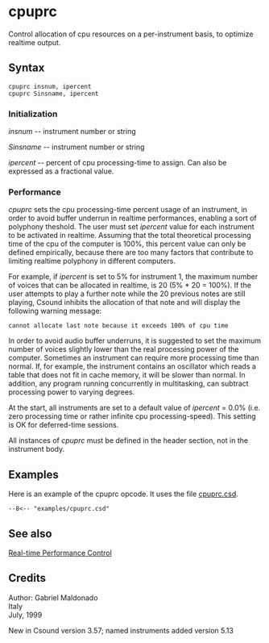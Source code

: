 <!--
id:cpuprc
category:Instrument Control:Realtime Performance Control
-->
# cpuprc
Control allocation of cpu resources on a per-instrument basis, to optimize realtime output.

## Syntax
``` csound-orc
cpuprc insnum, ipercent
cpuprc Sinsname, ipercent
```

### Initialization

_insnum_ -- instrument number or string

_Sinsname_ -- instrument number or string

_ipercent_ -- percent of cpu processing-time to assign. Can also be expressed as a fractional value.

### Performance

_cpuprc_ sets the cpu processing-time percent usage of an instrument, in order to avoid buffer underrun in realtime performances, enabling a sort of polyphony theshold. The user must set _ipercent_ value for each instrument to be activated in realtime. Assuming that the total theoretical processing time of the cpu of the computer is 100%, this percent value can only be defined empirically, because there are too many factors that contribute to limiting realtime polyphony in different computers.

For example, if _ipercent_ is set to 5% for instrument 1, the maximum number of voices that can be allocated in realtime, is 20 (5% * 20 = 100%). If the user attempts to play a further note while the 20 previous notes are still playing, Csound inhibits the allocation of that note and will display the following warning message:

```
cannot allocate last note because it exceeds 100% of cpu time
```

In order to avoid audio buffer underruns, it is suggested to set the maximum number of voices slightly lower than the real processing power of the computer. Sometimes an instrument can require more processing time than normal. If, for example, the instrument contains an oscillator which reads a table that does not fit in cache memory, it will be slower than normal. In addition, any program running concurrently in multitasking, can subtract processing power to varying degrees.

At the start, all instruments are set to a default value of _ipercent_ = 0.0% (i.e. zero processing time or rather infinite cpu processing-speed). This setting is OK for deferred-time sessions.

All instances of _cpuprc_ must be defined in the header section, not in the instrument body.

## Examples

Here is an example of the cpuprc opcode. It uses the file [cpuprc.csd](../../examples/cpuprc.csd).

``` csound-csd title="Example of the cpuprc opcode." linenums="1"
--8<-- "examples/cpuprc.csd"
```

## See also

[Real-time Performance Control](../../control/realtime)

## Credits

Author: Gabriel Maldonado<br>
Italy<br>
July, 1999<br>

New in Csound version 3.57; named instruments added version 5.13
